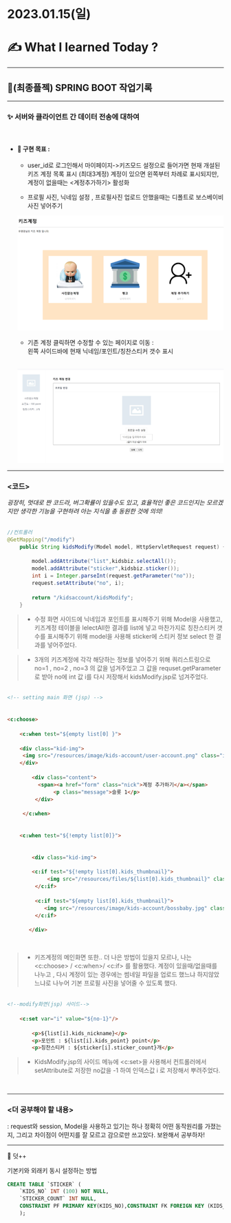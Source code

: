 # 2023.01.15(일)

# ✍️ What I learned Today ?

---


## 💜(최종플젝) SPRING BOOT 작업기록

---


### ✨ 서버와 클라이언트 간 데이터 전송에 대하여


<br>

- #### 🤞 구현 목표 : 
    - user_id로 로그인해서 마이페이지->키즈모드 설정으로 들어가면 현재 개설된 키즈 계정 목록 표시 (최대3계정)
     계정이 있으면 왼쪽부터 차례로 표시되지만, 계정이 없을때는 <계정추가하기> 활성화

    - 프로필 사진, 닉네임 설정 , 프로필사진 업로드 안했을때는 디폴트로 보스베이비 사진 넣어주기

    ![사진](/img/%ED%82%A4%EC%A6%88%EB%AA%A8%EB%93%9C%EC%84%A4%EC%A0%95_%ED%99%94%EB%A9%B4%EA%B5%AC%ED%98%84.png)


    - 기존 계정 클릭하면 수정할 수 있는 페이지로 이동 : <br>
    왼쪽 사이드바에 현재 닉네임/포인트/칭찬스티커 갯수 표시
    
    <br>

    ![사진](/img/%ED%82%A4%EC%A6%88%EB%AA%A8%EB%93%9C%EC%88%98%EC%A0%95_%ED%99%94%EB%A9%B4%EA%B5%AC%ED%98%84.png)

--- 


### <코드> 

*굉장히, 멋대로 짠 코드라, 버그확률이 있을수도 있고, 효율적인 좋은 코드인지는 모르겠지만 생각한 기능을 구현하려 아는 지식을 총 동원한 것에 의의!*

```java

//컨트롤러
@GetMapping("/modify")
	public String kidsModify(Model model, HttpServletRequest request) {
		
		model.addAttribute("list",kidsbiz.selectAll());
		model.addAttribute("sticker",kidsbiz.sticker());
		int i = Integer.parseInt(request.getParameter("no"));
		request.setAttribute("no", i);
		 
		return "/kidsaccount/kidsModify";
    }
```




>   *   수정 화면 사이드에 닉네임과 포인트를 표시해주기 위해 Model을 사용했고, 
    키즈계정 테이블을 lelectAll한 결과를 list에 넣고
    마찬가지로 칭찬스티커 갯수를 표시해주기 위해 model을 사용해 sticker에 스티커 정보 select 한 결과를 넣어주었다.


> *   3개의 키즈계정에 각각 해당하는 정보를 넣어주기 위해 쿼리스트링으로       no=1  , no=2 , no=3 의 값을 넘겨주었고
    그 값을 requset.getParameter로 받아 no에 int 값 i를 다시 저장해서 kidsModify.jsp로 넘겨주었다. 
   





```html

<!-- setting main 화면 (jsp) -->


<c:choose>
                    
    <c:when test="${empty list[0] }">  	 
                    
    <div class="kid-img">      
     <img src="/resources/image/kids-account/user-account.png" class="img-box" alt="프로필 사진">
    </div>
                        
        <div class="content">
          <span><a href="form" class="nick">계정 추가하기</a></span>
               <p class="message">슬롯 1</p>                    
         </div>
                          
     </c:when>
                           
                           
    <c:when test="${!empty list[0]}">
                          
                           
      	<div class="kid-img">     
                        
      	<c:if test="${!empty list[0].kids_thumbnail}">       
             <img src="/resources/files/${list[0].kids_thumbnail}" class="img-box" alt="프로필 사진">
         </c:if>
                    	
         <c:if test="${empty list[0].kids_thumbnail}">  
            <img src="/resources/image/kids-account/bossbaby.jpg" class="img-box" alt="프로필 사진">
         </c:if>	
                    	
       </div>
```
<br>



>  * 키즈계정의 메인화면 또한.. 더 나은 방법이 있을지 모르나, 
    나는 <c:choose> / <c:when>/ <c:if> 를 활용했다.
    계정이 있을때/없을때를 나누고 , 다시 계정이 있는 경우에는 썸네일 파일을 업로드 했느냐 하지않았느냐로 나누어 
    기본 프로필 사진을 넣어줄 수 있도록 했다.



```html
 
<!--modify화면(jsp) 사이드-->
	
    <c:set var="i" value="${no-1}"/>
                    		
        <p>${list[i].kids_nickname}</p>
        <p>포인트 : ${list[i].kids_point} point</p>
        <p>칭찬스티커 : ${sticker[i].sticker_count}개</p>

```


>  *  KidsModify.jsp의 사이드 메뉴에 <c:set>을 사용해서 컨트롤러에서 setAttribute로 저장한 no값을 -1 하여 인덱스값 i 로 저장해서 뿌려주었다.

<br>



---



### <더 공부해야 할 내용>

: request와 session, Model을 사용하고 있기는 하나 정확히 어떤 동작원리를 가졌는지, 그리고 차이점이 어떤지를 잘 모르고 감으로만 쓰고있다. 보완해서 공부하자!



---
 🎁 덧++ 

 기본키와 외래키 동시 설정하는 방법

```SQL
CREATE TABLE `STICKER` (
	`KIDS_NO` INT (100)	NOT NULL,
	`STICKER_COUNT`	INT	NULL, 
	CONSTRAINT PF PRIMARY KEY(KIDS_NO),CONSTRAINT FK FOREIGN KEY (KIDS_NO) REFERENCES KIDS_SETTING(KIDS_NO)
	);

```